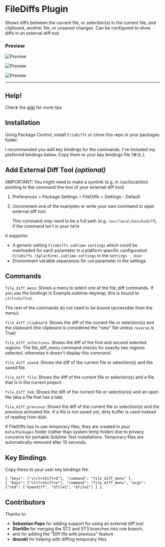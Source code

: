 FileDiffs Plugin
================

Shows diffs between the current file, or selection(s) in the current file, and clipboard, another file, or unsaved changes. Can be configured to show diffs in an external diff tool

### Preview

![Preview](https://github.com/ildarkhasanshin/SublimeFileDiffs/raw/master/preview_1.png)

![Preview](https://github.com/ildarkhasanshin/SublimeFileDiffs/raw/master/preview_2.png)

![Preview](https://github.com/ildarkhasanshin/SublimeFileDiffs/raw/master/preview_3.png)

--------------

Help!
-----

Check the [wiki][] for more tips

[wiki]: https://github.com/colinta/SublimeFileDiffs/wiki

Installation
------------

Using Package Control, install `FileDiffs` or clone this repo in your packages folder.

I recommended you add key bindings for the commands. I've included my preferred bindings below.
Copy them to your key bindings file (⌘⇧,).

Add External Diff Tool *(optional)*
--------

(IMPORTANT: You might need to make a symlink (e.g. in /usr/local/bin) pointing to the command line tool of your external diff tool)

1. Preferences > Package Settings > FileDiffs > Settings - Default

2. Uncomment one of the examples or write your own command to open external diff tool.

   This command *may* need to be a full path (e.g. `/usr/local/bin/ksdiff`), if the command isn't in your `PATH`.

It supports:

-   A generic setting `FileDiffs.sublime-settings` which could be overloaded for each parameter in a platform specific configuration `FileDiffs ($platform).sublime-settings` in the `Settings - User`
-   Environment variable expansions for `cmd` parameter in the settings

Commands
--------

`file_diff_menu`: Shows a menu to select one of the file_diff commands.  If you use the bindings in Example.sublime-keymap, this is bound to `ctrl+shift+d`.

The rest of the commands do not need to be bound (accessible from the menu):

`file_diff_clipboard`: Shows the diff of the current file or selection(s) and the clipboard (the clipboard is considered the "new" file unless `reverse` is True)

`file_diff_selections`: Shows the diff of the first and second selected regions.  The file_diff_menu command checks for exactly two regions selected, otherwise it doesn't display this command.

`file_diff_saved`: Shows the diff of the current file or selection(s) and the saved file.

`file_diff_file`: Shows the diff of the current file or selection(s) and a file that is in the current project.

`file_diff_tab`: Shows the diff of the current file or selection(s) and an open file (aka a file that has a tab).

`file_diff_previous`: Shows the diff of the current file or selection(s) and the previous activated file. If a file is not saved yet, dirty buffer is used instead of reading from disk.

If FileDiffs has to use temporary files, they are created in your `Data/Packages` folder (rather than system temp folder) due to privacy concerns for portable Sublime Text installations. Temporary files are automatically removed after 15 seconds.

Key Bindings
------------

Copy these to your user key bindings file.

<!-- keybindings start -->
    { "keys": ["ctrl+shift+d"], "command": "file_diff_menu" },
    { "keys": ["ctrl+shift+e"], "command": "file_diff_menu", "args": {"cmd": ["opendiff", "$file1", "$file2"] } },
<!-- keybindings stop -->

Contributors
------------

Thanks to:

- **Sebastian Pape** for adding support for using an external diff tool
- **Starli0n** for merging the ST2 and ST3 branches into one branch,
- and for adding the "Diff file with previous" feature
- **dnsmkl** for helping with diffing temporary files

